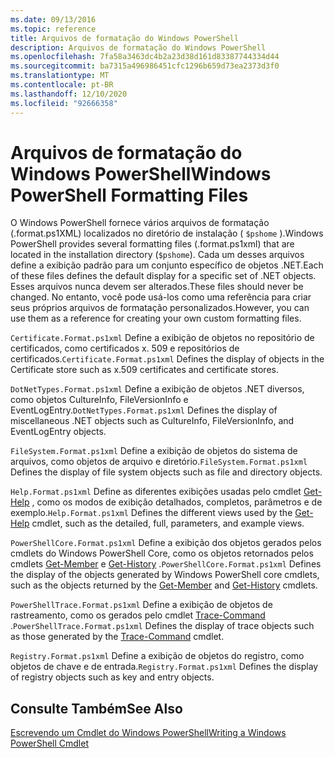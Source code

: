 ```yaml
---
ms.date: 09/13/2016
ms.topic: reference
title: Arquivos de formatação do Windows PowerShell
description: Arquivos de formatação do Windows PowerShell
ms.openlocfilehash: 7fa58a3463dc4b2a23d38d161d83387744334d44
ms.sourcegitcommit: ba7315a496986451cfc1296b659d73ea2373d3f0
ms.translationtype: MT
ms.contentlocale: pt-BR
ms.lasthandoff: 12/10/2020
ms.locfileid: "92666358"
---
```

# <a name="windows-powershell-formatting-files"></a><span data-ttu-id="41205-103">Arquivos de formatação do Windows PowerShell</span><span class="sxs-lookup"><span data-stu-id="41205-103">Windows PowerShell Formatting Files</span></span>

<span data-ttu-id="41205-104">O Windows PowerShell fornece vários arquivos de formatação (.format.ps1XML) localizados no diretório de instalação ( `$pshome` ).</span><span class="sxs-lookup"><span data-stu-id="41205-104">Windows PowerShell provides several formatting files (.format.ps1xml) that are located in the installation directory (`$pshome`).</span></span> <span data-ttu-id="41205-105">Cada um desses arquivos define a exibição padrão para um conjunto específico de objetos .NET.</span><span class="sxs-lookup"><span data-stu-id="41205-105">Each of these files defines the default display for a specific set of .NET objects.</span></span> <span data-ttu-id="41205-106">Esses arquivos nunca devem ser alterados.</span><span class="sxs-lookup"><span data-stu-id="41205-106">These files should never be changed.</span></span> <span data-ttu-id="41205-107">No entanto, você pode usá-los como uma referência para criar seus próprios arquivos de formatação personalizados.</span><span class="sxs-lookup"><span data-stu-id="41205-107">However, you can use them as a reference for creating your own custom formatting files.</span></span>

<span data-ttu-id="41205-108">`Certificate.Format.ps1xml` Define a exibição de objetos no repositório de certificados, como certificados x. 509 e repositórios de certificados.</span><span class="sxs-lookup"><span data-stu-id="41205-108">`Certificate.Format.ps1xml` Defines the display of objects in the Certificate store such as x.509 certificates and certificate stores.</span></span>

<span data-ttu-id="41205-109">`DotNetTypes.Format.ps1xml` Define a exibição de objetos .NET diversos, como objetos CultureInfo, FileVersionInfo e EventLogEntry.</span><span class="sxs-lookup"><span data-stu-id="41205-109">`DotNetTypes.Format.ps1xml` Defines the display of miscellaneous .NET objects such as CultureInfo, FileVersionInfo, and EventLogEntry objects.</span></span>

<span data-ttu-id="41205-110">`FileSystem.Format.ps1xml` Define a exibição de objetos do sistema de arquivos, como objetos de arquivo e diretório.</span><span class="sxs-lookup"><span data-stu-id="41205-110">`FileSystem.Format.ps1xml` Defines the display of file system objects such as file and directory objects.</span></span>

<span data-ttu-id="41205-111">`Help.Format.ps1xml` Define as diferentes exibições usadas pelo cmdlet [Get-Help](/powershell/module/Microsoft.PowerShell.Core/Get-Help) , como os modos de exibição detalhados, completos, parâmetros e de exemplo.</span><span class="sxs-lookup"><span data-stu-id="41205-111">`Help.Format.ps1xml` Defines the different views used by the [Get-Help](/powershell/module/Microsoft.PowerShell.Core/Get-Help) cmdlet, such as the detailed, full, parameters, and example views.</span></span>

<span data-ttu-id="41205-112">`PowerShellCore.Format.ps1xml` Define a exibição dos objetos gerados pelos cmdlets do Windows PowerShell Core, como os objetos retornados pelos cmdlets [Get-Member](/powershell/module/Microsoft.PowerShell.Utility/Get-Member) e [Get-History](/powershell/module/Microsoft.PowerShell.Core/Get-History) .</span><span class="sxs-lookup"><span data-stu-id="41205-112">`PowerShellCore.Format.ps1xml` Defines the display of the objects generated by Windows PowerShell core cmdlets, such as the objects returned by the [Get-Member](/powershell/module/Microsoft.PowerShell.Utility/Get-Member) and [Get-History](/powershell/module/Microsoft.PowerShell.Core/Get-History) cmdlets.</span></span>

<span data-ttu-id="41205-113">`PowerShellTrace.Format.ps1xml` Define a exibição de objetos de rastreamento, como os gerados pelo cmdlet [Trace-Command](/powershell/module/Microsoft.PowerShell.Utility/Trace-Command) .</span><span class="sxs-lookup"><span data-stu-id="41205-113">`PowerShellTrace.Format.ps1xml` Defines the display of trace objects such as those generated by the [Trace-Command](/powershell/module/Microsoft.PowerShell.Utility/Trace-Command) cmdlet.</span></span>

<span data-ttu-id="41205-114">`Registry.Format.ps1xml` Define a exibição de objetos do registro, como objetos de chave e de entrada.</span><span class="sxs-lookup"><span data-stu-id="41205-114">`Registry.Format.ps1xml` Defines the display of registry objects such as key and entry objects.</span></span>

## <a name="see-also"></a><span data-ttu-id="41205-115">Consulte Também</span><span class="sxs-lookup"><span data-stu-id="41205-115">See Also</span></span>

[<span data-ttu-id="41205-116">Escrevendo um Cmdlet do Windows PowerShell</span><span class="sxs-lookup"><span data-stu-id="41205-116">Writing a Windows PowerShell Cmdlet</span></span>](../cmdlet/writing-a-windows-powershell-cmdlet.md)
